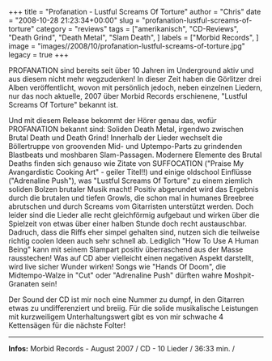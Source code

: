 +++
title = "Profanation - Lustful Screams Of Torture"
author = "Chris"
date = "2008-10-28 21:23:34+00:00"
slug = "profanation-lustful-screams-of-torture"
category = "reviews"
tags = ["amerikanisch", "CD-Reviews", "Death Grind", "Death Metal", "Slam Death", ]
labels = ["Morbid Records", ]
image = "images//2008/10/profanation-lustful-screams-of-torture.jpg"
legacy = true
+++


PROFANATION sind bereits seit über 10 Jahren im Underground aktiv und aus diesem nicht mehr wegzudenken! In dieser Zeit haben die Görlitzer drei Alben veröffentlicht, wovon mit persönlich jedoch, neben einzelnen Liedern, nur das noch aktuelle, 2007 über Morbid Records erschienene, "Lustful Screams Of Torture" bekannt ist.

Und mit diesem Release bekommt der Hörer genau das, wofür PROFANATION bekannt sind: Soliden Death Metal, irgendwo zwischen Brutal Death und Death Grind! Innerhalb der Lieder wechselt die Böllertruppe von groovenden Mid- und Uptempo-Parts zu grindenden Blastbeats und moshbaren Slam-Passagen. Modernere Elemente des Brutal Deaths finden sich genauso wie Zitate von SUFFOCATION ("Praise My Avangardistic Cooking Art" - geiler Titel!!) und einige oldschool Einflüsse ("Adrenaline Push"), was "Lustful Screams Of Torture" zu einem ziemlich soliden Bolzen brutaler Musik macht! Positiv abgerundet wird das Ergebnis durch die brutalen und tiefen Growls, die schon mal in humanes Breebree abrutschen und durch Screams vom Gitarristen unterstützt werden.
Doch leider sind die Lieder alle recht gleichförmig aufgebaut und wirken über die Spielzeit von etwas über einer halben Stunde doch recht austauschbar. Dadruch, dass die Riffs eher simpel gehalten sind, nutzen sich die teilweise richtig coolen Ideen auch sehr schnell ab. Lediglich "How To Use A Human Being" kann mit seinem Slampart positiv überraschend aus der Masse rausstechen!
Was auf CD aber vielleicht einen negativen Aspekt darstellt, wird live sicher Wunder wirken! Songs wie "Hands Of Doom", die Midtempo-Walze in "Cut" oder "Adrenaline Push" dürften wahre Moshpit-Granaten sein!

Der Sound der CD ist mir noch eine Nummer zu dumpf, in den Gitarren etwas zu undifferenziert und breiig. Für die solide musikalische Leistungen mit kurzweiligem Unterhaltungswert gibt es von mir schwache 4 Kettensägen für die nächste Folter!





---
**Infos:**
Morbid Records - August 2007 / 
CD - 10 Lieder / 36:33 min. / 
